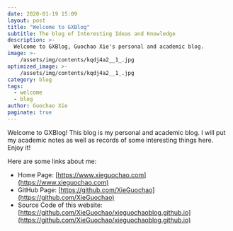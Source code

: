```yaml
---
date: 2020-01-19 15:09
layout: post
title: "Welcome to GXBlog"
subtitle: The blog of Interesting Ideas and Knowledge
description: >-
  Welcome to GXBlog, Guochao Xie's personal and academic blog.
image: >-
    /assets/img/contents/kqdj4a2__1_.jpg
optimized_image: >-
    /assets/img/contents/kqdj4a2__1_.jpg
category: blog
tags:
  - welcome
  - blog
author: Guochao Xie
paginate: true
---
```

Welcome to GXBlog! This blog is my personal and academic blog. I will put my academic notes as well as records of some interesting things here. Enjoy it!

Here are some links about me:

- Home Page: [https://www.xieguochao.com](https://www.xieguochao.com)
- GitHub Page: [https://github.com/XieGuochao](https://github.com/XieGuochao)
- Source Code of this website: [https://github.com/XieGuochao/xieguochaoblog.github.io](https://github.com/XieGuochao/xieguochaoblog.github.io)
